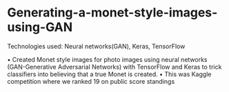 # Generating-a-monet-style-images-using-GAN

Technologies used: Neural networks(GAN), Keras, TensorFlow

• Created Monet style images for photo images using neural networks (GAN-Generative Adversarial Networks) with  TensorFlow and Keras to trick classifiers into believing that a true Monet is created.
• This was Kaggle competition where we ranked 19 on public score standings
